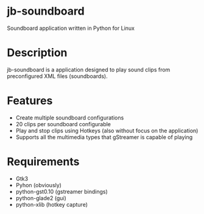 jb-soundboard
=============
Soundboard application written in Python for Linux

Description
=========
jb-soundboard is a application designed to play sound clips from
preconfigured XML files (soundboards).

Features
=========
- Create multiple soundboard configurations
- 20 clips per soundboard configurable
- Play and stop clips using Hotkeys (also without focus on the application)
- Supports all the multimedia types that gStreamer is capable of playing

Requirements
============
- Gtk3
- Pyhon (obviously)
- python-gst0.10 (gstreamer bindings)
- python-glade2 (gui)
- python-xlib (hotkey capture)
